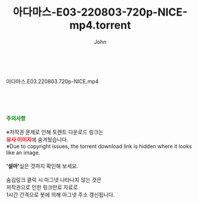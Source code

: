 ﻿---
layout: post
title:  "아다마스-E03-220803-720p-NICE-mp4.torrent"
author: John
categories: [ 드라마 ]
tags: [  ]
image:  
description: "아다마스-E03-220803-720p-NICE-mp4 torrent 정보 공유"
toc: true
toc_sticky: true
---

<br>
<div class="view-img">
<a class="view_image" href="https://torrentmobile59.com/bbs/view_image.php?fn=%2Fdata%2Ffile%2Fdrama%2F3735182707_t06MJ4Bk_e8970ee8348590b9e4e7a2da2bdb11b79ca5f14b.jpg" target="_blank"><img alt="" class="img-tag" content="https://torrentmobile59.com/data/file/drama/3735182707_t06MJ4Bk_e8970ee8348590b9e4e7a2da2bdb11b79ca5f14b.jpg" itemprop="image" src="https://torrentmobile59.com/data/file/drama/3735182707_t06MJ4Bk_e8970ee8348590b9e4e7a2da2bdb11b79ca5f14b.jpg"/></a></div><div class="view-content" itemprop="description">
<p>아다마스.E03.220803.720p-NICE.mp4<br/></p> </div>
    
<br><br><br>
<p data-ke-size="size16"><b><span style="color: green;">주의사항</span></b><br /><br />※저작권 문제로 인해 토렌트 다운로드 링크는<br /><b><span style="color: red;">유사 이미지</span></b>에 숨겨뒀습니다.<br />※Due to copyright issues, the torrent download link is hidden where it looks like an image.<br /><br /><b>'설마'</b>싶은 것까지 확인해 보세요.<br /><br />숨김링크 클릭 시 마그넷 나타나지 않는 것은<br />저작권으로 인한 링크만료 자료로<br />1시간 간격으로 봇에 의해 마그넷 주소 갱신됩니다.</p>
